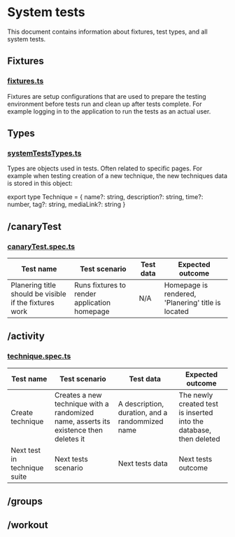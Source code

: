 # System tests
This document contains information about fixtures, test types, and all system tests.

## Fixtures
### [fixtures.ts](../../../frontend/sys-test/fixtures.ts)
Fixtures are setup configurations that are used to prepare the testing environment before tests run and clean up after tests complete. For example logging in to the application to run the tests as an actual user.

## Types
### [systemTestsTypes.ts](../../../frontend/sys-test/types/systemTestsTypes.ts)
Types are objects used in tests. Often related to specific pages. For example when testing creation of a new technique, the new techniques data is stored in this object:

export type Technique = {
  name?: string,
  description?: string,
  time?: number,
  tag?: string,
  mediaLink?: string
}

## /canaryTest
### [canaryTest.spec.ts](../../../frontend/sys-test/canaryTest.spec.ts)
| Test name | Test scenario | Test data | Expected outcome |
|-------|--------|--------|--------|
| Planering title should be visible if the fixtures work | Runs fixtures to render application homepage | N/A | Homepage is rendered, 'Planering' title is located |

## /activity
### [technique.spec.ts](../../../frontend/sys-test/techniques.spec.ts)
| Test name | Test scenario | Test data | Expected outcome |
|-------|--------|--------|--------|
| Create technique | Creates a new technique with a randomized name, asserts its existence then deletes it | A description, duration, and a randommized name | The newly created test is inserted into the database, then deleted |
| Next test in technique suite | Next tests scenario | Next tests data | Next tests outcome |

## /groups

## /workout
